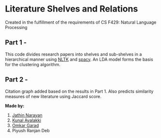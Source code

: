 # Literature Shelves and Relations
Created in the fulfillment of the requirements of CS F429: Natural Language Processing

## Part 1 -
This code divides research papers into shelves and sub-shelves in a hierarchical manner using [NLTK](https://www.nltk.org/) and [spacy](https://spacy.io/). An LDA model forms the basis for the clustering algorithm.

## Part 2 -
Citation graph added based on the results in Part 1. Also predicts similarity measures of new literature using Jaccard score. 



**Made by:**
1. [Jathin Narayan](https://github.com/Jathinara)
2. [Kunal Avalakki](https://github.com/kunalavalakki)
3. [Omkar Garad](https://github.com/OMGarad)
4. Piyush Ranjan Deb
